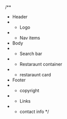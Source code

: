 /**
 * Header
 * - Logo
 * - Nav items
 * Body
 * - Search bar
 * - Restaraunt container
 *  - restaraunt card
 * Footer
 * - copyright
 * - Links
 * - contact info
 */

